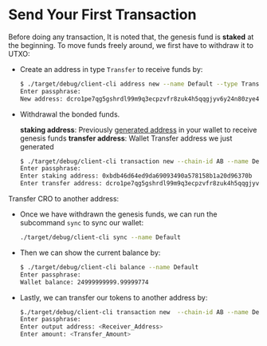 # Send Your First Transaction

 Before doing any transaction, It is noted that, the genesis fund is **staked** at the beginning. To move funds freely around, we first have to withdraw it to UTXO:

- Create an address in type `Transfer` to receive funds by:

  ```bash
  $ ./target/debug/client-cli address new --name Default --type Transfer
  Enter passphrase:
  New address: dcro1pe7qg5gshrdl99m9q3ecpzvfr8zuk4h5qqgjyv6y24n80zye42as88x8tg
  ```

- Withdrawal the bonded funds.

  **staking address**: Previously [generated address](https://crypto-com.github.io/getting-started/local_full_node_development.html#step-1-generate-genesis) in your wallet to receive genesis funds
  **transfer address**: Wallet Transfer address we just generated

  ```bash
  $ ./target/debug/client-cli transaction new --chain-id AB --name Default --type Withdraw
  Enter passphrase:
  Enter staking address: 0xbdb46d64ed9da69093490a578158b1a20d96370b
  Enter transfer address: dcro1pe7qg5gshrdl99m9q3ecpzvfr8zuk4h5qqgjyv6y24n80zye42as88x8tg
  ```

Transfer CRO to another address:

- Once we have withdrawn the genesis funds, we can run the subcommand `sync` to sync our wallet:

    ```bash
    ./target/debug/client-cli sync --name Default
    ```

- Then we can show the current balance by:

    ```bash
    $ ./target/debug/client-cli balance --name Default
    Enter passphrase:
    Wallet balance: 24999999999.99999774
    ```

- Lastly, we can transfer our tokens to another address by:

    ```bash
    $./target/debug/client-cli transaction new  --chain-id AB --name Default --type Transfer
    Enter passphrase:
    Enter output address: <Receiver_Address>
    Enter amount: <Transfer_Amount>
    ```
